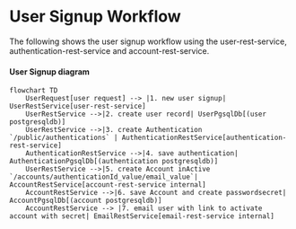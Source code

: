 # User Signup Workflow
The following shows the user signup workflow using the user-rest-service, authentication-rest-service and account-rest-service.


#### User Signup diagram
```mermaid
flowchart TD
    UserRequest[user request] --> |1. new user signup| UserRestService[user-rest-service]
    UserRestService -->|2. create user record| UserPgsqlDb[(user postgresqldb)]
    UserRestService -->|3. create Authentication `/public/authentications` | AuthenticationRestService[authentication-rest-service]
    AuthenticationRestService -->|4. save authentication| AuthenticationPgsqlDb[(authentication postgresqldb)]
    UserRestService -->|5. create Account inActive `/accounts/authenticationId_value/email_value`| AccountRestService[account-rest-service internal]
    AccountRestService -->|6. save Account and create passwordsecret| AccountPgsqlDb[(account postgresqldb)]
    AccountRestService --> |7. email user with link to activate account with secret| EmailRestService[email-rest-service internal]    
```